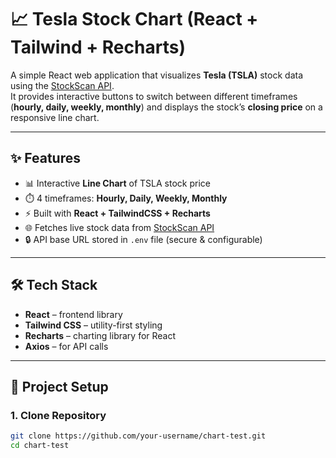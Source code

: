 # 📈 Tesla Stock Chart (React + Tailwind + Recharts)

A simple React web application that visualizes **Tesla (TSLA)** stock data using the [StockScan API](https://chart.stockscan.io/).  
It provides interactive buttons to switch between different timeframes (**hourly, daily, weekly, monthly**) and displays the stock’s **closing price** on a responsive line chart.

---

## ✨ Features

- 📊 Interactive **Line Chart** of TSLA stock price
- ⏱️ 4 timeframes: **Hourly, Daily, Weekly, Monthly**
- ⚡ Built with **React + TailwindCSS + Recharts**
- 🌐 Fetches live stock data from [StockScan API](https://chart.stockscan.io/)
- 🔒 API base URL stored in `.env` file (secure & configurable)

---

## 🛠️ Tech Stack

- **React** – frontend library  
- **Tailwind CSS** – utility-first styling  
- **Recharts** – charting library for React  
- **Axios** – for API calls  

---

## 📂 Project Setup

### 1. Clone Repository
```bash
git clone https://github.com/your-username/chart-test.git
cd chart-test
